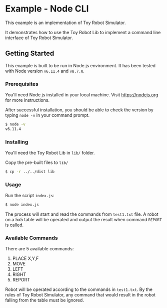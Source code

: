 # Example - Node CLI

This example is an implementation of Toy Robot Simulator.

It demonstrates how to use the Toy Robot Lib to implement a command line interface of Toy Robot Simulator.

## Getting Started

This example is built to be run in Node.js environment. It has been tested with Node version `v6.11.4` and `v8.7.0`.

### Prerequisites

You'll need Node.js installed in your local machine. Visit https://nodejs.org for more instructions.

After successful installation, you should be able to check the version by typing `node -v` in your command prompt.

```sh
$ node -v
v6.11.4
```

### Installing

You'll need the Toy Robot Lib in `lib/` folder.

Copy the pre-built files to `lib/`
```sh
$ cp -r ../../dist lib
```

### Usage

Run the script `index.js`:

```sh
$ node index.js
```

The process will start and read the commands from `test1.txt` file. A robot on a 5x5 table will be operated and output the result when command `REPORT` is called.


### Available Commands

There are 5 available commands:

1. PLACE X,Y,F
2. MOVE
3. LEFT
4. RIGHT
5. REPORT

Robot will be operated according to the commands in `test1.txt`. By the rules of Toy Robot Simulator, any command that would result in the robot falling from the table must be ignored.
